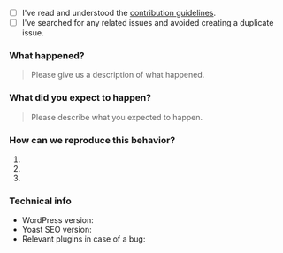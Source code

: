 <!-- Please use this template when creating an issue. 
- Please check the boxes after you've created your issue.
- Please use the latest version of Yoast SEO.-->

* [ ] I've read and understood the [contribution guidelines](https://github.com/Yoast/wordpress-seo/blob/trunk/.github/CONTRIBUTING.md).
* [ ] I've searched for any related issues and avoided creating a duplicate issue.

### What happened?
> Please give us a description of what happened.

### What did you expect to happen?
> Please describe what you expected to happen.

### How can we reproduce this behavior?
1.
2.
3.

### Technical info
* WordPress version:
* Yoast SEO version:
* Relevant plugins in case of a bug:
